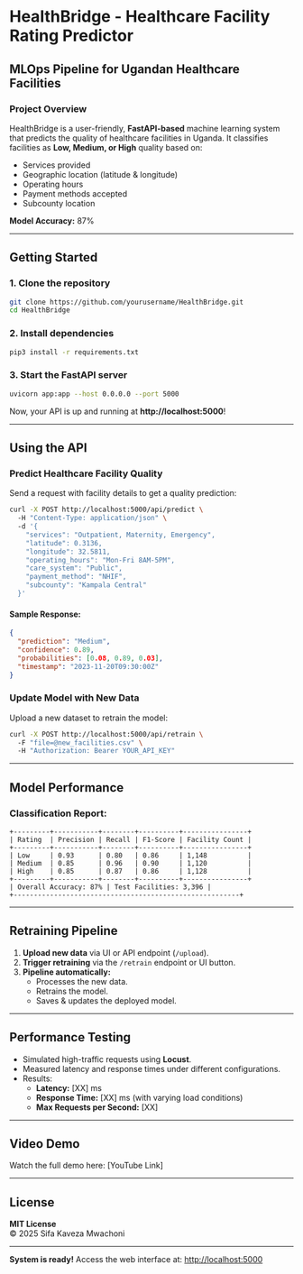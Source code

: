 # HealthBridge - Healthcare Facility Rating Predictor
## MLOps Pipeline for Ugandan Healthcare Facilities

### Project Overview
HealthBridge is a user-friendly, **FastAPI-based** machine learning system that predicts the quality of healthcare facilities in Uganda. It classifies facilities as **Low, Medium, or High** quality based on:
- Services provided
- Geographic location (latitude & longitude)
- Operating hours
- Payment methods accepted
- Subcounty location

**Model Accuracy:** 87% 

---

## Getting Started

### 1. Clone the repository
```bash
git clone https://github.com/yourusername/HealthBridge.git
cd HealthBridge
```

### 2. Install dependencies
```bash
pip3 install -r requirements.txt
```

### 3. Start the FastAPI server
```bash
uvicorn app:app --host 0.0.0.0 --port 5000
```
Now, your API is up and running at **http://localhost:5000**!

---

## Using the API

### Predict Healthcare Facility Quality
Send a request with facility details to get a quality prediction:
```bash
curl -X POST http://localhost:5000/api/predict \ 
  -H "Content-Type: application/json" \ 
  -d '{
    "services": "Outpatient, Maternity, Emergency",
    "latitude": 0.3136,
    "longitude": 32.5811,
    "operating_hours": "Mon-Fri 8AM-5PM",
    "care_system": "Public",
    "payment_method": "NHIF",
    "subcounty": "Kampala Central"
  }'
```

#### Sample Response:
```json
{
  "prediction": "Medium",
  "confidence": 0.89,
  "probabilities": [0.08, 0.89, 0.03],
  "timestamp": "2023-11-20T09:30:00Z"
}
```

### Update Model with New Data
Upload a new dataset to retrain the model:
```bash
curl -X POST http://localhost:5000/api/retrain \ 
  -F "file=@new_facilities.csv" \ 
  -H "Authorization: Bearer YOUR_API_KEY"
```

---

## Model Performance

### Classification Report:
```
+---------+-----------+--------+----------+----------------+
| Rating  | Precision | Recall | F1-Score | Facility Count |
+---------+-----------+--------+----------+----------------+
| Low     | 0.93      | 0.80   | 0.86     | 1,148          |
| Medium  | 0.85      | 0.96   | 0.90     | 1,120          |
| High    | 0.85      | 0.87   | 0.86     | 1,128          |
+---------+-----------+--------+----------+----------------+
| Overall Accuracy: 87% | Test Facilities: 3,396 |
+--------------------------------------------------------+
```

---

## Retraining Pipeline
1. **Upload new data** via UI or API endpoint (`/upload`).
2. **Trigger retraining** via the `/retrain` endpoint or UI button.
3. **Pipeline automatically:**
   - Processes the new data.
   - Retrains the model.
   - Saves & updates the deployed model.

---

## Performance Testing
- Simulated high-traffic requests using **Locust**.
- Measured latency and response times under different configurations.
- Results:
  - **Latency:** [XX] ms
  - **Response Time:** [XX] ms (with varying load conditions)
  - **Max Requests per Second:** [XX]

---

## Video Demo
Watch the full demo here: [YouTube Link]

---

## License

**MIT License**  
© 2025 Sifa Kaveza Mwachoni  


---

**System is ready!** Access the web interface at: [http://localhost:5000](http://localhost:5000)

